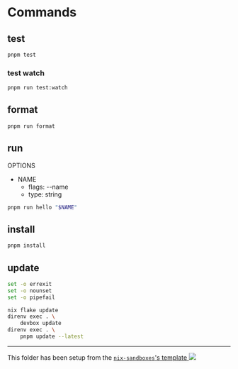 # Commands

## test

```sh
pnpm test
```

### test watch

```sh
pnpm run test:watch
```

## format

```sh
pnpm run format
```

## run

OPTIONS

- NAME
  - flags: --name
  - type: string

```sh
pnpm run hello "$NAME"
```

## install

```sh
pnpm install
```

## update

```bash
set -o errexit
set -o nounset
set -o pipefail

nix flake update
direnv exec . \
    devbox update
direnv exec . \
    pnpm update --latest
```

---

<!-- markdownlint-disable-next-line MD039 MD045 -->

This folder has been setup from the [`nix-sandboxes`'s template ![](https://img.shields.io/gitlab/stars/pinage404/nix-sandboxes?style=social)](https://gitlab.com/pinage404/nix-sandboxes)
